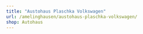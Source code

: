 ```yaml
---
title: "Austohaus Plaschka Volkswagen"
url: /amelinghausen/austohaus-plaschka-volkswagen/
shop: Autohaus
---
```

